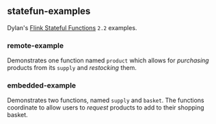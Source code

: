 statefun-examples
-----------------

Dylan's [Flink Stateful Functions](https://statefun.io) `2.2` examples.

### remote-example

Demonstrates one function named `product` which allows for _purchasing_ products from its `supply` and _restocking_ them.

### embedded-example

Demonstrates two functions, named `supply` and `basket`. The functions coordinate to allow users to _request_ products to add to their shopping basket.

